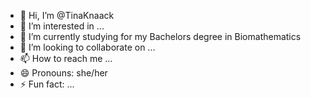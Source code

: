 - 👋 Hi, I’m @TinaKnaack
- 👀 I’m interested in ...
- 🌱 I’m currently studying for my Bachelors degree in Biomathematics
- 💞️ I’m looking to collaborate on ...
- 📫 How to reach me ...
- 😄 Pronouns: she/her
- ⚡ Fun fact: ...

<!---
TinaKnaack/TinaKnaack is a ✨ special ✨ repository because its `README.md` (this file) appears on your GitHub profile.
You can click the Preview link to take a look at your changes.
--->
